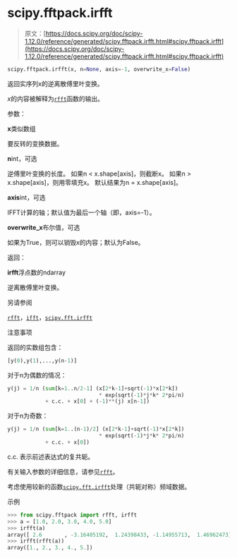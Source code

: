 # scipy.fftpack.irfft

> 原文：[https://docs.scipy.org/doc/scipy-1.12.0/reference/generated/scipy.fftpack.irfft.html#scipy.fftpack.irfft](https://docs.scipy.org/doc/scipy-1.12.0/reference/generated/scipy.fftpack.irfft.html#scipy.fftpack.irfft)

```py
scipy.fftpack.irfft(x, n=None, axis=-1, overwrite_x=False)
```

返回实序列x的逆离散傅里叶变换。

*x*的内容被解释为[`rfft`](https://docs.scipy.org/doc/scipy-1.12.0/reference/generated/scipy.fftpack.rfft.html#scipy.fftpack.rfft "scipy.fftpack.rfft")函数的输出。

参数：

**x**类似数组

要反转的变换数据。

**n**int，可选

逆傅里叶变换的长度。 如果n < x.shape[axis]，则截断x。 如果n > x.shape[axis]，则用零填充x。 默认结果为n = x.shape[axis]。

**axis**int，可选

IFFT计算的轴；默认值为最后一个轴（即，axis=-1）。

**overwrite_x**布尔值，可选

如果为True，则可以销毁*x*的内容；默认为False。

返回：

**irfft**浮点数的ndarray

逆离散傅里叶变换。

另请参阅

[`rfft`](https://docs.scipy.org/doc/scipy-1.12.0/reference/generated/scipy.fftpack.rfft.html#scipy.fftpack.rfft)，[`ifft`](https://docs.scipy.org/doc/scipy-1.12.0/reference/generated/scipy.fftpack.ifft.html#scipy.fftpack.ifft)，[`scipy.fft.irfft`](https://docs.scipy.org/doc/scipy-1.12.0/reference/generated/scipy.fft.irfft.html#scipy.fft.irfft)

注意事项

返回的实数组包含：

```py
[y(0),y(1),...,y(n-1)] 
```

对于n为偶数的情况：

```py
y(j) = 1/n (sum[k=1..n/2-1] (x[2*k-1]+sqrt(-1)*x[2*k])
                             * exp(sqrt(-1)*j*k* 2*pi/n)
            + c.c. + x[0] + (-1)**(j) x[n-1]) 
```

对于n为奇数：

```py
y(j) = 1/n (sum[k=1..(n-1)/2] (x[2*k-1]+sqrt(-1)*x[2*k])
                             * exp(sqrt(-1)*j*k* 2*pi/n)
            + c.c. + x[0]) 
```

c.c. 表示前述表达式的复共轭。

有关输入参数的详细信息，请参见[`rfft`](https://docs.scipy.org/doc/scipy-1.12.0/reference/generated/scipy.fftpack.rfft.html#scipy.fftpack.rfft)。

考虑使用较新的函数[`scipy.fft.irfft`](https://docs.scipy.org/doc/scipy-1.12.0/reference/generated/scipy.fft.irfft.html#scipy.fft.irfft "scipy.fft.irfft")处理（共轭对称）频域数据。

示例

```py
>>> from scipy.fftpack import rfft, irfft
>>> a = [1.0, 2.0, 3.0, 4.0, 5.0]
>>> irfft(a)
array([ 2.6       , -3.16405192,  1.24398433, -1.14955713,  1.46962473])
>>> irfft(rfft(a))
array([1., 2., 3., 4., 5.]) 
```
